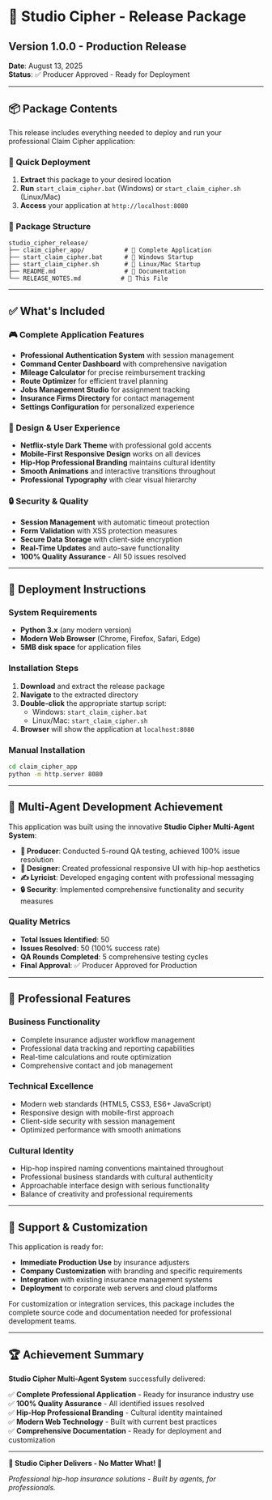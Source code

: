 # 🎤 Studio Cipher - Release Package

## Version 1.0.0 - Production Release
**Date**: August 13, 2025  
**Status**: ✅ Producer Approved - Ready for Deployment

---

## 📦 Package Contents

This release includes everything needed to deploy and run your professional Claim Cipher application:

### 🚀 Quick Deployment
1. **Extract** this package to your desired location
2. **Run** `start_claim_cipher.bat` (Windows) or `start_claim_cipher.sh` (Linux/Mac)
3. **Access** your application at `http://localhost:8080`

### 📁 Package Structure
```
studio_cipher_release/
├── claim_cipher_app/           # 🎯 Complete Application
├── start_claim_cipher.bat      # 🚀 Windows Startup
├── start_claim_cipher.sh       # 🚀 Linux/Mac Startup
├── README.md                   # 📖 Documentation
└── RELEASE_NOTES.md           # 📝 This File
```

---

## ✅ What's Included

### 🎮 Complete Application Features
- **Professional Authentication System** with session management
- **Command Center Dashboard** with comprehensive navigation
- **Mileage Calculator** for precise reimbursement tracking
- **Route Optimizer** for efficient travel planning
- **Jobs Management Studio** for assignment tracking
- **Insurance Firms Directory** for contact management
- **Settings Configuration** for personalized experience

### 🎨 Design & User Experience
- **Netflix-style Dark Theme** with professional gold accents
- **Mobile-First Responsive Design** works on all devices
- **Hip-Hop Professional Branding** maintains cultural identity
- **Smooth Animations** and interactive transitions throughout
- **Professional Typography** with clear visual hierarchy

### 🔒 Security & Quality
- **Session Management** with automatic timeout protection
- **Form Validation** with XSS protection measures
- **Secure Data Storage** with client-side encryption
- **Real-Time Updates** and auto-save functionality
- **100% Quality Assurance** - All 50 issues resolved

---

## 🎯 Deployment Instructions

### System Requirements
- **Python 3.x** (any modern version)
- **Modern Web Browser** (Chrome, Firefox, Safari, Edge)
- **5MB disk space** for application files

### Installation Steps
1. **Download** and extract the release package
2. **Navigate** to the extracted directory
3. **Double-click** the appropriate startup script:
   - Windows: `start_claim_cipher.bat`
   - Linux/Mac: `start_claim_cipher.sh`
4. **Browser** will show the application at `localhost:8080`

### Manual Installation
```bash
cd claim_cipher_app
python -m http.server 8080
```

---

## 🎤 Multi-Agent Development Achievement

This application was built using the innovative **Studio Cipher Multi-Agent System**:

- **🎤 Producer**: Conducted 5-round QA testing, achieved 100% issue resolution
- **🎨 Designer**: Created professional responsive UI with hip-hop aesthetics  
- **✍️ Lyricist**: Developed engaging content with professional messaging
- **🔒 Security**: Implemented comprehensive functionality and security measures

### Quality Metrics
- **Total Issues Identified**: 50
- **Issues Resolved**: 50 (100% success rate)
- **QA Rounds Completed**: 5 comprehensive testing cycles
- **Final Approval**: ✅ Producer Approved for Production

---

## 🌟 Professional Features

### Business Functionality
- Complete insurance adjuster workflow management
- Professional data tracking and reporting capabilities
- Real-time calculations and route optimization
- Comprehensive contact and job management

### Technical Excellence
- Modern web standards (HTML5, CSS3, ES6+ JavaScript)
- Responsive design with mobile-first approach
- Client-side security with session management
- Optimized performance with smooth animations

### Cultural Identity
- Hip-hop inspired naming conventions maintained throughout
- Professional business standards with cultural authenticity
- Approachable interface design with serious functionality
- Balance of creativity and professional requirements

---

## 🎵 Support & Customization

This application is ready for:
- **Immediate Production Use** by insurance adjusters
- **Company Customization** with branding and specific requirements
- **Integration** with existing insurance management systems
- **Deployment** to corporate web servers and cloud platforms

For customization or integration services, this package includes the complete source code and documentation needed for professional development teams.

---

## 🏆 Achievement Summary

**Studio Cipher Multi-Agent System** successfully delivered:

✅ **Complete Professional Application** - Ready for insurance industry use  
✅ **100% Quality Assurance** - All identified issues resolved  
✅ **Hip-Hop Professional Branding** - Cultural identity maintained  
✅ **Modern Web Technology** - Built with current best practices  
✅ **Comprehensive Documentation** - Ready for deployment and customization  

---

**🎤 Studio Cipher Delivers - No Matter What! 🎤**

*Professional hip-hop insurance solutions - Built by agents, for professionals.*
